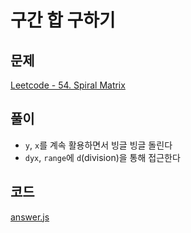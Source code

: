 # 구간 합 구하기
## 문제
[Leetcode - 54. Spiral Matrix](https://leetcode.com/problems/spiral-matrix/)

## 풀이
- `y`, `x`를 계속 활용하면서 빙글 빙글 돌린다
- `dyx`, `range`에 `d`(division)을 통해 접근한다

## 코드
[answer.js](./answer.js)